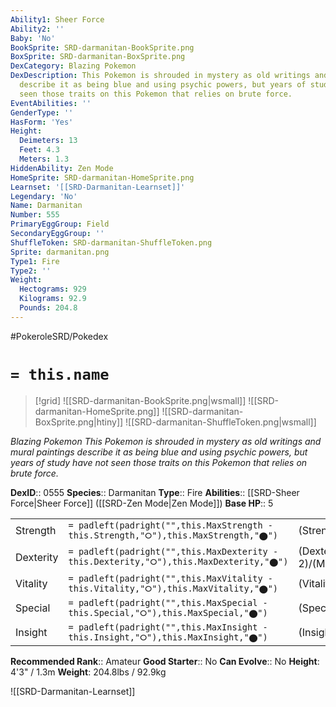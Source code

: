 ```yaml
---
Ability1: Sheer Force
Ability2: ''
Baby: 'No'
BookSprite: SRD-darmanitan-BookSprite.png
BoxSprite: SRD-darmanitan-BoxSprite.png
DexCategory: Blazing Pokemon
DexDescription: This Pokemon is shrouded in mystery as old writings and mural paintings
  describe it as being blue and using psychic powers, but years of study have not
  seen those traits on this Pokemon that relies on brute force.
EventAbilities: ''
GenderType: ''
HasForm: 'Yes'
Height:
  Deimeters: 13
  Feet: 4.3
  Meters: 1.3
HiddenAbility: Zen Mode
HomeSprite: SRD-darmanitan-HomeSprite.png
Learnset: '[[SRD-Darmanitan-Learnset]]'
Legendary: 'No'
Name: Darmanitan
Number: 555
PrimaryEggGroup: Field
SecondaryEggGroup: ''
ShuffleToken: SRD-darmanitan-ShuffleToken.png
Sprite: darmanitan.png
Type1: Fire
Type2: ''
Weight:
  Hectograms: 929
  Kilograms: 92.9
  Pounds: 204.8
---
```


#PokeroleSRD/Pokedex

# `= this.name`

> [!grid]
> ![[SRD-darmanitan-BookSprite.png|wsmall]]
> ![[SRD-darmanitan-HomeSprite.png]]
> ![[SRD-darmanitan-BoxSprite.png|htiny]]
> ![[SRD-darmanitan-ShuffleToken.png|wsmall]]


*Blazing Pokemon*
*This Pokemon is shrouded in mystery as old writings and mural paintings describe it as being blue and using psychic powers, but years of study have not seen those traits on this Pokemon that relies on brute force.*

**DexID**:: 0555
**Species**:: Darmanitan
**Type**:: Fire
**Abilities**:: [[SRD-Sheer Force|Sheer Force]] ([[SRD-Zen Mode|Zen Mode]])
**Base HP**:: 5

|           |                                                                                        |                                          |
| --------- | -------------------------------------------------------------------------------------- | ---------------------------------------- |
| Strength  | `= padleft(padright("",this.MaxStrength - this.Strength,"⭘"),this.MaxStrength,"⬤")`    | (Strength::3)/(MaxStrength::7)   |
| Dexterity | `= padleft(padright("",this.MaxDexterity - this.Dexterity,"⭘"),this.MaxDexterity,"⬤")` | (Dexterity:: 2)/(MaxDexterity::5) |
| Vitality  | `= padleft(padright("",this.MaxVitality - this.Vitality,"⭘"),this.MaxVitality,"⬤")`    | (Vitality::2)/(MaxVitality::4)   |
| Special   | `= padleft(padright("",this.MaxSpecial - this.Special,"⭘"),this.MaxSpecial,"⬤")`       | (Special::1)/(MaxSpecial::3)     |
| Insight   | `= padleft(padright("",this.MaxInsight - this.Insight,"⭘"),this.MaxInsight,"⬤")`       | (Insight::2)/(MaxInsight::4)     |


**Recommended Rank**:: Amateur
**Good Starter**:: No
**Can Evolve**:: No
**Height**: 4'3" / 1.3m
**Weight**: 204.8lbs / 92.9kg

![[SRD-Darmanitan-Learnset]]